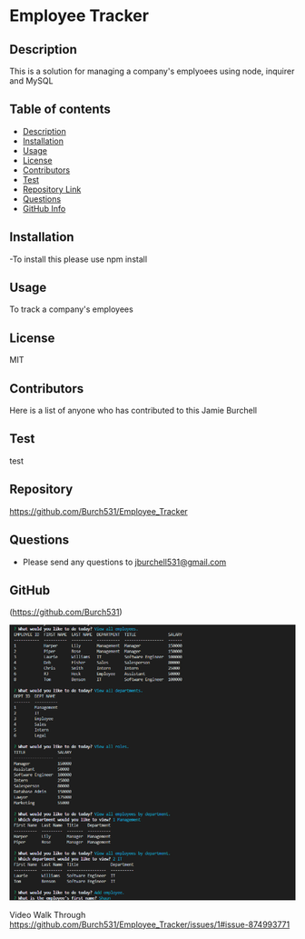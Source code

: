 # Employee Tracker
 

## Description 
This is a solution for managing a company's emplyoees using node, inquirer and MySQL
## Table of contents
- [Description](#Description)
- [Installation](#Installation)
- [Usage](#Usage)
- [License](#License)
- [Contributors](#Contributors)
- [Test](#Test)
- [Repository Link](#Repository)
- [Questions](#Questions )
- [GitHub Info](#GitHub) 
## Installation
 -To install this please use npm install
## Usage
To track a company's employees
## License
MIT
## Contributors
Here is a list of anyone who has contributed to this Jamie Burchell
## Test
test
## Repository
https://github.com/Burch531/Employee_Tracker
## Questions
- Please send any questions to jburchell531@gmail.com
## GitHub
(https://github.com/Burch531)

![EmployeeScreenshot](./assets/Employee.PNG)

Video Walk Through
https://github.com/Burch531/Employee_Tracker/issues/1#issue-874993771